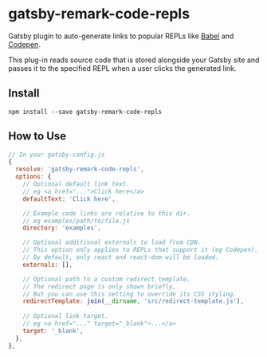 # gatsby-remark-code-repls

Gatsby plugin to auto-generate links to popular REPLs like [Babel](https://babeljs.io/repl/) and [Codepen](https://codepen.io/).

This plug-in reads source code that is stored alongside your Gatsby site and passes it to the specified REPL when a user clicks the generated link.

## Install

`npm install --save gatsby-remark-code-repls`

## How to Use

```javascript
// In your gatsby-config.js
{
  resolve: 'gatsby-remark-code-repls',
  options: {
    // Optional default link text.
    // eg <a href="...">Click here</a>
    defaultText: 'Click here',

    // Example code links are relative to this dir.
    // eg examples/path/to/file.js
    directory: 'examples',

    // Optional additional externals to load from CDN.
    // This option only applies to REPLs that support it (eg Codepen).
    // By default, only react and react-dom will be loaded.
    externals: [],

    // Optional path to a custom redirect template.
    // The redirect page is only shown briefly,
    // But you can use this setting to override its CSS styling.
    redirectTemplate: join(__dirname, 'src/redirect-template.js'),
    
    // Optional link target.
    // eg <a href="..." target="_blank">...</a>
    target: '_blank',
  },
},
```